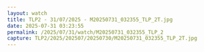 ```yaml
---
layout: watch
title: TLP2 - 31/07/2025 - M20250731_032355_TLP_2T.jpg
date: 2025-07-31 03:23:55
permalink: /2025/07/31/watch/M20250731_032355_TLP_2
capture: TLP2/2025/202507/20250730/M20250731_032355_TLP_2T.jpg
---
```

